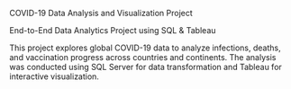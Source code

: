 COVID-19 Data Analysis and Visualization Project

End-to-End Data Analytics Project using SQL & Tableau

This project explores global COVID-19 data to analyze infections, deaths, and vaccination progress across countries and continents. 
The analysis was conducted using SQL Server for data transformation and Tableau for interactive visualization.

